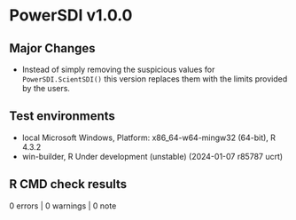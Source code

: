 # PowerSDI v1.0.0

## Major Changes

* Instead of simply removing the suspicious values for `PowerSDI.ScientSDI()` this version replaces them with the limits provided by the users.

## Test environments

 - local Microsoft Windows, Platform: x86_64-w64-mingw32 (64-bit), R 4.3.2
 - win-builder, R Under development (unstable) (2024-01-07 r85787 ucrt)
 
## R CMD check results

0 errors | 0 warnings | 0 note
